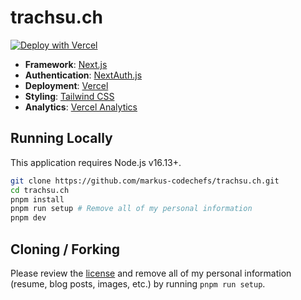 # trachsu.ch

[![Deploy with Vercel](https://vercel.com/button)](https://api.vercel.com/v1/integrations/deploy/prj_0fVOavLOZ58INxMEnllIF475qWu2/lByRCMNj8Q)

- **Framework**: [Next.js](https://nextjs.org/)
- **Authentication**: [NextAuth.js](https://next-auth.js.org)
- **Deployment**: [Vercel](https://vercel.com)
- **Styling**: [Tailwind CSS](https://tailwindcss.com)
- **Analytics**: [Vercel Analytics](https://vercel.com/analytics)

## Running Locally

This application requires Node.js v16.13+.

```bash
git clone https://github.com/markus-codechefs/trachsu.ch.git
cd trachsu.ch
pnpm install
pnpm run setup # Remove all of my personal information
pnpm dev
```

## Cloning / Forking

Please review the [license](https://github.com/markus-codechefs/trachsu.ch.git/blob/main/LICENSE.txt) and remove all of my personal information (resume, blog posts, images, etc.) by running `pnpm run setup`.
